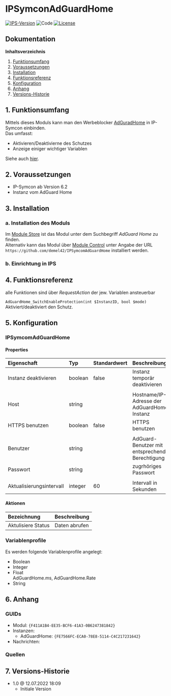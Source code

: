 # IPSymconAdGuardHome

[![IPS-Version](https://img.shields.io/badge/Symcon_Version-6.2+-red.svg)](https://www.symcon.de/service/dokumentation/entwicklerbereich/sdk-tools/sdk-php/)
![Code](https://img.shields.io/badge/Code-PHP-blue.svg)
[![License](https://img.shields.io/badge/License-CC%20BY--NC--SA%204.0-green.svg)](https://creativecommons.org/licenses/by-nc-sa/4.0/)

## Dokumentation

**Inhaltsverzeichnis**

1. [Funktionsumfang](#1-funktionsumfang)
2. [Voraussetzungen](#2-voraussetzungen)
3. [Installation](#3-installation)
4. [Funktionsreferenz](#4-funktionsreferenz)
5. [Konfiguration](#5-konfiguration)
6. [Anhang](#6-anhang)
7. [Versions-Historie](#7-versions-historie)

## 1. Funktionsumfang

Mittels dieses Moduls kann man den Werbeblocker [AdGuradHome](https://adguard.com/de/adguard-home/overview.html) in IP-Symcon einbinden.<br>
Das umfasst:
- Aktivieren/Deaktivierne des Schutzes
- Anzeige einiger wichtiger Variablen

Siehe auch [hier](https://github.com/AdguardTeam/AdGuardHome).

## 2. Voraussetzungen

- IP-Symcon ab Version 6.2
- Instanz vom AdGuard Home

## 3. Installation

### a. Installation des Moduls

Im [Module Store](https://www.symcon.de/service/dokumentation/komponenten/verwaltungskonsole/module-store/) ist das Modul unter dem Suchbegriff *AdGuard Home* zu finden.<br>
Alternativ kann das Modul über [Module Control](https://www.symcon.de/service/dokumentation/modulreferenz/module-control/) unter Angabe der URL `https://github.com/demel42/IPSymcomAdGuardHome` installiert werden.

### b. Einrichtung in IPS

## 4. Funktionsreferenz

alle Funktionen sind über _RequestAction_ der jew. Variablen ansteuerbar

`AdGuardHome_SwitchEnableProtection(int $InstanzID, bool $mode)`
Aktiviert/deaktiviert den Schutz.

## 5. Konfiguration

### IPSymcomAdGuardHome

#### Properties

| Eigenschaft               | Typ      | Standardwert | Beschreibung |
| :------------------------ | :------  | :----------- | :----------- |
| Instanz deaktivieren      | boolean  | false        | Instanz temporär deaktivieren |
|                           |          |              | |
| Host                      | string   |              | Hostname/IP-Adresse der AdGuardHome-Instanz |
| HTTPS benutzen            | boolean  | false        | HTTPS benutzen |
|                           |          |              | |
| Benutzer                  | string   |              | AdGuard-Benutzer mit entsprechender Berechtigung |
| Passwort                  | string   |              | zugrhöriges Passwort |
|                           |          |              | |
| Aktualisierungsintervall  | integer  | 60           | Intervall in Sekunden |

#### Aktionen

| Bezeichnung                | Beschreibung |
| :------------------------- | :----------- |
| Aktulisiere Status         | Daten abrufen |

### Variablenprofile

Es werden folgende Variablenprofile angelegt:
* Boolean<br>
* Integer<br>
* Float<br>
AdGuardHome.ms,
AdGuardHome.Rate
* String<br>

## 6. Anhang

### GUIDs
- Modul: `{F411A1B4-EE35-BCF6-41A3-0B6247381842}`
- Instanzen:
  - AdGuardHome: `{FE7566FC-ECA0-78E8-5114-C4C217231642}`
- Nachrichten:

### Quellen

## 7. Versions-Historie

- 1.0 @ 12.07.2022 18:09
  - Initiale Version
